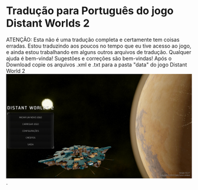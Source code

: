 
# Tradução para Português do jogo Distant Worlds 2

ATENÇÃO: Esta não é uma tradução completa e certamente tem coisas erradas.
Estou traduzindo aos poucos no tempo que eu tive acesso ao jogo, e ainda estou trabalhando em alguns outros arquivos de tradução.
Qualquer ajuda é bem-vinda!
Sugestões e correções são bem-vindas!
Após o Download copie os arquivos .xml e .txt para a pasta "data" do jogo Distant World 2
![alt text for screen readers](/img/captura_1.png "Text to show on mouseover").

